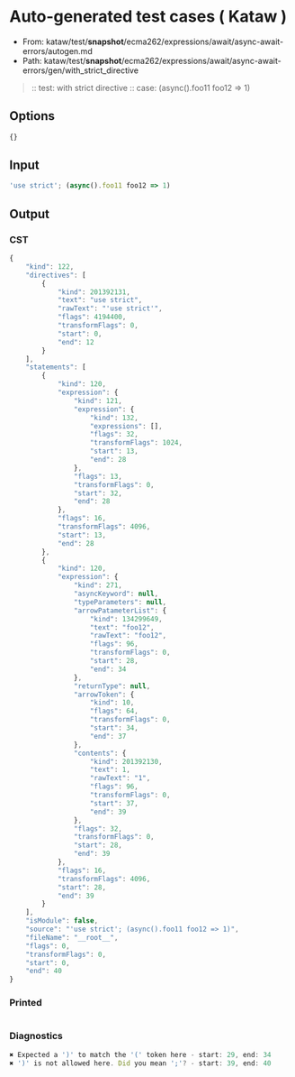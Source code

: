 # Auto-generated test cases ( Kataw )
- From: kataw/test/__snapshot__/ecma262/expressions/await/async-await-errors/autogen.md
- Path: kataw/test/__snapshot__/ecma262/expressions/await/async-await-errors/gen/with_strict_directive
> :: test: with strict directive
> :: case: (async().foo11 foo12 => 1)
## Options

`````js
{}
`````
## Input

`````js
'use strict'; (async().foo11 foo12 => 1)
`````
## Output

### CST

```javascript
{
    "kind": 122,
    "directives": [
        {
            "kind": 201392131,
            "text": "use strict",
            "rawText": "'use strict'",
            "flags": 4194400,
            "transformFlags": 0,
            "start": 0,
            "end": 12
        }
    ],
    "statements": [
        {
            "kind": 120,
            "expression": {
                "kind": 121,
                "expression": {
                    "kind": 132,
                    "expressions": [],
                    "flags": 32,
                    "transformFlags": 1024,
                    "start": 13,
                    "end": 28
                },
                "flags": 13,
                "transformFlags": 0,
                "start": 32,
                "end": 28
            },
            "flags": 16,
            "transformFlags": 4096,
            "start": 13,
            "end": 28
        },
        {
            "kind": 120,
            "expression": {
                "kind": 271,
                "asyncKeyword": null,
                "typeParameters": null,
                "arrowPatameterList": {
                    "kind": 134299649,
                    "text": "foo12",
                    "rawText": "foo12",
                    "flags": 96,
                    "transformFlags": 0,
                    "start": 28,
                    "end": 34
                },
                "returnType": null,
                "arrowToken": {
                    "kind": 10,
                    "flags": 64,
                    "transformFlags": 0,
                    "start": 34,
                    "end": 37
                },
                "contents": {
                    "kind": 201392130,
                    "text": 1,
                    "rawText": "1",
                    "flags": 96,
                    "transformFlags": 0,
                    "start": 37,
                    "end": 39
                },
                "flags": 32,
                "transformFlags": 0,
                "start": 28,
                "end": 39
            },
            "flags": 16,
            "transformFlags": 4096,
            "start": 28,
            "end": 39
        }
    ],
    "isModule": false,
    "source": "'use strict'; (async().foo11 foo12 => 1)",
    "fileName": "__root__",
    "flags": 0,
    "transformFlags": 0,
    "start": 0,
    "end": 40
}
```

### Printed

```javascript

```

### Diagnostics

```javascript
✖ Expected a ')' to match the '(' token here - start: 29, end: 34
✖ ')' is not allowed here. Did you mean ';'? - start: 39, end: 40

```

